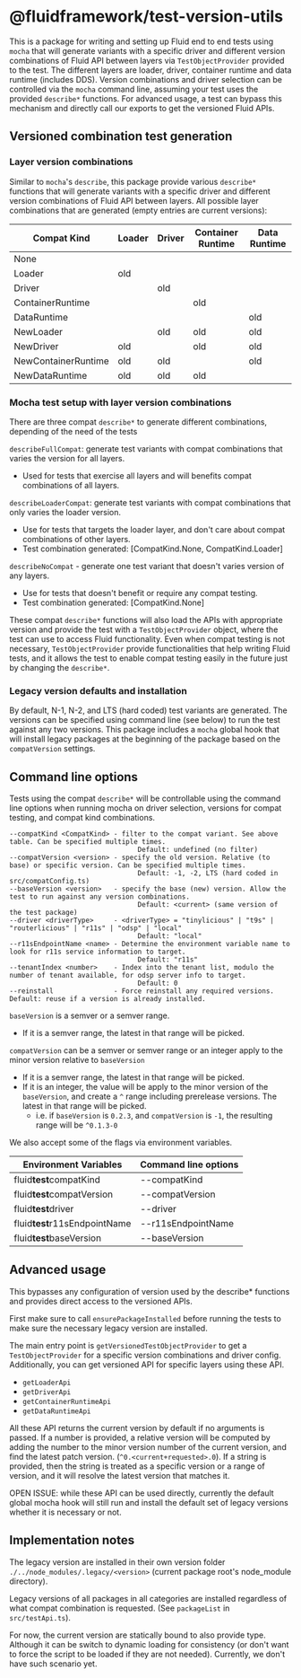 # @fluidframework/test-version-utils

This is a package for writing and setting up Fluid end to end tests using `mocha` that will generate variants with
a specific driver and different version combinations of Fluid API between layers via `TestObjectProvider` provided
to the test. The different layers are loader, driver, container runtime and data runtime (includes DDS). Version
combinations and driver selection can be controlled via the `mocha` command line, assuming your test uses the provided
`describe*` functions. For advanced usage, a test can bypass this mechanism and directly call our
exports to get the versioned Fluid APIs.

## Versioned combination test generation

### Layer version combinations

Similar to `mocha`'s `describe`, this package provide various `describe*` functions that will generate variants with
a specific driver and different version combinations of Fluid API between layers. All possible layer combinations that
are generated (empty entries are current versions):

| Compat Kind         | Loader | Driver | Container Runtime | Data Runtime |
| ------------------- | ------ | ------ | ----------------- | ------------ |
| None                |        |        |                   |              |
| Loader              | old    |        |                   |              |
| Driver              |        | old    |                   |              |
| ContainerRuntime    |        |        | old               |              |
| DataRuntime         |        |        |                   | old          |
| NewLoader           |        | old    | old               | old          |
| NewDriver           | old    |        | old               | old          |
| NewContainerRuntime | old    | old    |                   | old          |
| NewDataRuntime      | old    | old    | old               |              |

### Mocha test setup with layer version combinations

There are three compat `describe*` to generate different combinations, depending of the need of the tests

`describeFullCompat`: generate test variants with compat combinations that varies the version for all layers.

-   Used for tests that exercise all layers and will benefits compat combinations of all layers.

`describeLoaderCompat`: generate test variants with compat combinations that only varies the loader version.

-   Use for tests that targets the loader layer, and don't care about compat combinations of other layers.
-   Test combination generated: [CompatKind.None, CompatKind.Loader]

`describeNoCompat` - generate one test variant that doesn't varies version of any layers.

-   Use for tests that doesn't benefit or require any compat testing.
-   Test combination generated: [CompatKind.None]

These compat `describe*` functions will also load the APIs with appropriate version and provide the test with a
`TestObjectProvider` object, where the test can use to access Fluid functionality. Even when compat testing
is not necessary, `TestObjectProvider` provide functionalities that help writing Fluid tests, and it allows the test
to enable compat testing easily in the future just by changing the `describe*`.

### Legacy version defaults and installation

By default, N-1, N-2, and LTS (hard coded) test variants are generated. The versions can be specified using command
line (see below) to run the test against any two versions. This package includes a `mocha` global hook that will
install legacy packages at the beginning of the package based on the `compatVersion` settings.

## Command line options

Tests using the compat `describe*` will be controllable using the command line options when running mocha on
driver selection, versions for compat testing, and compat kind combinations.

```text
--compatKind <CompatKind> - filter to the compat variant. See above table. Can be specified multiple times.
                                Default: undefined (no filter)
--compatVersion <version> - specify the old version. Relative (to base) or specific version. Can be specified multiple times.
                                Default: -1, -2, LTS (hard coded in src/compatConfig.ts)
--baseVersion <version>   - specify the base (new) version. Allow the test to run against any version combinations.
                                Default: <current> (same version of the test package)
--driver <driverType>     - <driverType> = "tinylicious" | "t9s" | "routerlicious" | "r11s" | "odsp" | "local"
                                Default: "local"
--r11sEndpointName <name> - Determine the environment variable name to look for r11s service information to target.
                                Default: "r11s"
--tenantIndex <number>    - Index into the tenant list, modulo the number of tenant available, for odsp server info to target.
                                Default: 0
--reinstall               - Force reinstall any required versions.  Default: reuse if a version is already installed.
```

`baseVersion` is a semver or a semver range.

-   If it is a semver range, the latest in that range will be picked.

`compatVersion` can be a semver or semver range or an integer apply to the minor version relative to `baseVersion`

-   If it is a semver range, the latest in that range will be picked.
-   If it is an integer, the value will be apply to the minor version of the `baseVersion`, and create a `^` range
    including prerelease versions. The latest in that range will be picked.
    -   i.e. if `baseVersion` is `0.2.3`, and `compatVersion` is `-1`, the resulting range
        will be `^0.1.3-0`

We also accept some of the flags via environment variables.

| Environment Variables         | Command line options |
| ----------------------------- | -------------------- |
| fluid**test**compatKind       | --compatKind         |
| fluid**test**compatVersion    | --compatVersion      |
| fluid**test**driver           | --driver             |
| fluid**test**r11sEndpointName | --r11sEndpointName   |
| fluid**test**baseVersion      | --baseVersion        |

## Advanced usage

This bypasses any configuration of version used by the describe\* functions and provides direct access to the versioned APIs.

First make sure to call `ensurePackageInstalled` before running the tests to make sure the necessary legacy version are
installed.

The main entry point is `getVersionedTestObjectProvider` to get a `TestObjectProvider` for a specific version combinations
and driver config. Additionally, you can get versioned API for specific layers using these API.

-   `getLoaderApi`
-   `getDriverApi`
-   `getContainerRuntimeApi`
-   `getDataRuntimeApi`

All these API returns the current version by default if no arguments is passed.
If a number is provided, a relative version will be computed by adding the number to the minor version number
of the current version, and find the latest patch version. (`^0.<current+requested>.0`).
If a string is provided, then the string is treated as a specific version or a range of version, and it will
resolve the latest version that matches it.

OPEN ISSUE: while these API can be used directly, currently the default global mocha hook will still run and install the
default set of legacy versions whether it is necessary or not.

## Implementation notes

The legacy version are installed in their own version folder
`./../node_modules/.legacy/<version>` (current package root's node_module directory).

Legacy versions of all packages in all categories are installed regardless of what compat combination is requested.
(See `packageList` in `src/testApi.ts`).

For now, the current version are statically bound to also provide type. Although it can be switch to
dynamic loading for consistency (or don't want to force the script to be loaded if they are not needed).
Currently, we don't have such scenario yet.
